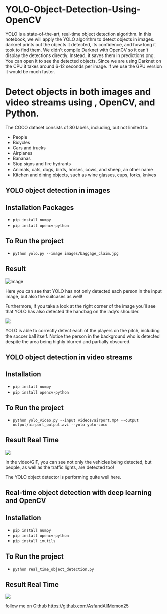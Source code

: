 # YOLO-Object-Detection-Using-OpenCV

YOLO is a state-of-the-art, real-time object detection algorithm. In this notebook, we will apply the YOLO algorithm to detect objects in images.
darknet prints out the objects it detected, its confidence, and how long it took to find them. We didn't compile Darknet with OpenCV so it can't display the detections directly. Instead, it saves them in predictions.png. You can open it to see the detected objects. Since we are using Darknet on the CPU it takes around 6-12 seconds per image. If we use the GPU version it would be much faster.

 
# Detect objects in both images and video streams using , OpenCV, and Python.

The COCO dataset consists of 80 labels, including, but not limited to:

- People
- Bicycles
- Cars and trucks
- Airplanes
- Bananas
- Stop signs and fire hydrants
- Animals, cats, dogs, birds, horses, cows, and sheep, an other name
- Kitchen and dining objects, such as wine glasses, cups, forks, knives


## YOLO object detection in images

## Installation Packages 

- `pip install numpy`
- `pip install opencv-python`

## To Run the project

- `python yolo.py --image images/baggage_claim.jpg`

## Result 
![Image](https://github.com/yash42828/YOLO-object-detection-with-OpenCV/blob/master/Object%20dection%20using%20image/1.png)

Here you can see that YOLO has not only detected each person in the input image, but also the suitcases as well!

Furthermore, if you take a look at the right corner of the image you’ll see that YOLO has also detected the handbag on the lady’s shoulder.

<img src="https://github.com/yash42828/YOLO-object-detection-with-OpenCV/blob/master/Object%20dection%20using%20image/2.png">

YOLO is able to correctly detect each of the players on the pitch, including the soccer ball itself. Notice the person in the background who is detected despite the area being highly blurred and partially obscured.

## YOLO object detection in video streams

## Installation

- `pip install numpy`
- `pip install opencv-python`

## To Run the project

- `python yolo_video.py --input videos/airport.mp4 --output output/airport_output.avi --yolo yolo-coco`

## Result Real Time 

<img src="https://github.com/yash42828/YOLO-object-detection-with-OpenCV/blob/master/Object%20detection%20using%20video/car.gif">

In the video/GIF, you can see not only the vehicles being detected, but people, as well as the traffic lights, are detected too!

The YOLO object detector is performing quite well here. 


## Real-time object detection with deep learning and OpenCV

## Installation

- `pip install numpy`
- `pip install opencv-python`
- `pip install imutils`

## To Run the project

- `python real_time_object_detection.py`

## Result Real Time 
<img src="https://github.com/yash42828/YOLO-object-detection-with-OpenCV/blob/master/real-time-object-detection/real_time.gif">


follow me on Github https://github.com/AsfandAliMemon25